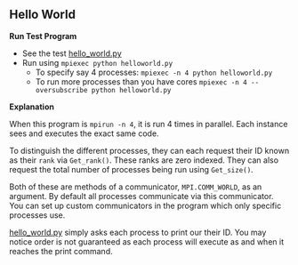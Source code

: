 ## Hello World

**Run Test Program**
- See the test [hello_world.py](../hello_world.py)
- Run using `mpiexec python helloworld.py`
  - To specify say 4 processes: `mpiexec -n 4 python helloworld.py`
  - To run more processes than you have cores `mpiexec -n 4 --oversubscribe python helloworld.py`

**Explanation**

When this program is `mpirun -n 4`, it is run 4 times in parallel.
Each instance sees and executes the exact same code.

To distinguish the different processes, they can each request their ID known as their `rank` via `Get_rank()`.
These ranks are zero indexed.
They can also request the total number of processes being run using `Get_size()`.

Both of these are methods of a communicator, `MPI.COMM_WORLD`, as an argument.
By default all processes communicate via this communicator.
You can set up custom communicators in the program which only specific processes use.

[hello_world.py](../hello_world.py) simply asks each process to print our their ID.
You may notice order is not guaranteed as each process will execute as and when it reaches the print command.
